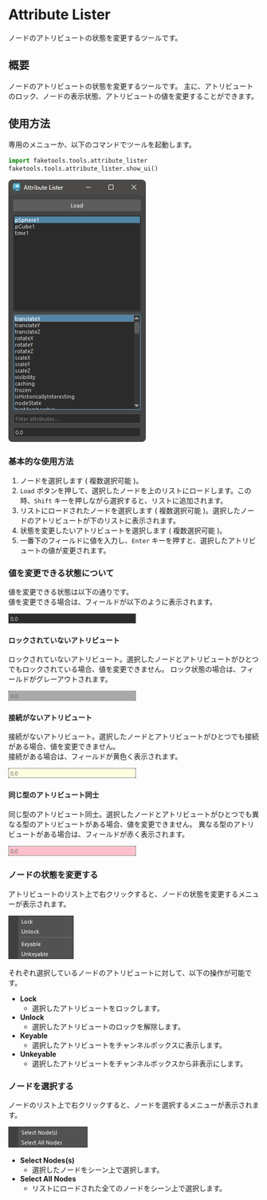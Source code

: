 # Attribute Lister

ノードのアトリビュートの状態を変更するツールです。

## 概要

ノードのアトリビュートの状態を変更するツールです。
主に、アトリビュートのロック、ノードの表示状態、アトリビュートの値を変更することができます。

## 使用方法

専用のメニューか、以下のコマンドでツールを起動します。

```python
import faketools.tools.attribute_lister
faketools.tools.attribute_lister.show_ui()
```

![image001](images/attribute_lister/image001.png)

### 基本的な使用方法

1. ノードを選択します ( 複数選択可能 )。
2. `Load` ボタンを押して、選択したノードを上のリストにロードします。この時、`Shift` キーを押しながら選択すると、リストに追加されます。
3. リストにロードされたノードを選択します ( 複数選択可能 )。選択したノードのアトリビュートが下のリストに表示されます。
4. 状態を変更したいアトリビュートを選択します ( 複数選択可能 )。
5. 一番下のフィールドに値を入力し、`Enter` キーを押すと、選択したアトリビュートの値が変更されます。

### 値を変更できる状態について

値を変更できる状態は以下の通りです。  
値を変更できる場合は、フィールドが以下のように表示されます。

![image002](images/attribute_lister/image002.png)

#### ロックされていないアトリビュート

ロックされていないアトリビュート。選択したノードとアトリビュートがひとつでもロックされている場合、値を変更できません。
ロック状態の場合は、フィールドがグレーアウトされます。

![image003](images/attribute_lister/image003.png)

#### 接続がないアトリビュート

接続がないアトリビュート。選択したノードとアトリビュートがひとつでも接続がある場合、値を変更できません。  
接続がある場合は、フィールドが黄色く表示されます。

![image004](images/attribute_lister/image004.png)

#### 同じ型のアトリビュート同士

同じ型のアトリビュート同士。選択したノードとアトリビュートがひとつでも異なる型のアトリビュートがある場合、値を変更できません。
異なる型のアトリビュートがある場合は、フィールドが赤く表示されます。

![image005](images/attribute_lister/image005.png)

### ノードの状態を変更する

アトリビュートのリスト上で右クリックすると、ノードの状態を変更するメニューが表示されます。

![image006](images/attribute_lister/image006.png)

それぞれ選択しているノードのアトリビュートに対して、以下の操作が可能です。

- **Lock**  
  - 選択したアトリビュートをロックします。
- **Unlock**  
  - 選択したアトリビュートのロックを解除します。
- **Keyable**  
  - 選択したアトリビュートをチャンネルボックスに表示します。
- **Unkeyable**
  - 選択したアトリビュートをチャンネルボックスから非表示にします。

### ノードを選択する

ノードのリスト上で右クリックすると、ノードを選択するメニューが表示されます。

![image007](images/attribute_lister/image007.png)

- **Select Nodes(s)**
  - 選択したノードをシーン上で選択します。
- **Select All Nodes**
  - リストにロードされた全てのノードをシーン上で選択します。
